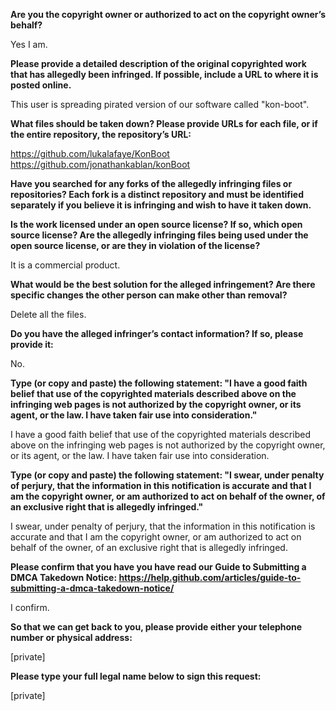 **Are you the copyright owner or authorized to act on the copyright owner’s behalf?**

Yes I am.

**Please provide a detailed description of the original copyrighted work that has allegedly been infringed. If possible, include a URL to where it is posted online.**

This user is spreading pirated version of our software called "kon-boot".

**What files should be taken down? Please provide URLs for each file, or if the entire repository, the repository’s URL:**

https://github.com/lukalafaye/KonBoot  
https://github.com/jonathankablan/konBoot

**Have you searched for any forks of the allegedly infringing files or repositories? Each fork is a distinct repository and must be identified separately if you believe it is infringing and wish to have it taken down.**

**Is the work licensed under an open source license? If so, which open source license? Are the allegedly infringing files being used under the open source license, or are they in violation of the license?**

It is a commercial product.

**What would be the best solution for the alleged infringement? Are there specific changes the other person can make other than removal?**

Delete all the files.

**Do you have the alleged infringer’s contact information? If so, please provide it:**

No.

**Type (or copy and paste) the following statement: "I have a good faith belief that use of the copyrighted materials described above on the infringing web pages is not authorized by the copyright owner, or its agent, or the law. I have taken fair use into consideration."**

I have a good faith belief that use of the copyrighted materials described above on the infringing web pages is not authorized by the copyright owner, or its agent, or the law. I have taken fair use into consideration.

**Type (or copy and paste) the following statement: "I swear, under penalty of perjury, that the information in this notification is accurate and that I am the copyright owner, or am authorized to act on behalf of the owner, of an exclusive right that is allegedly infringed."**

I swear, under penalty of perjury, that the information in this notification is accurate and that I am the copyright owner, or am authorized to act on behalf of the owner, of an exclusive right that is allegedly infringed.

**Please confirm that you have you have read our Guide to Submitting a DMCA Takedown Notice: https://help.github.com/articles/guide-to-submitting-a-dmca-takedown-notice/**

I confirm.

**So that we can get back to you, please provide either your telephone number or physical address:**

[private]

**Please type your full legal name below to sign this request:**

[private] 
